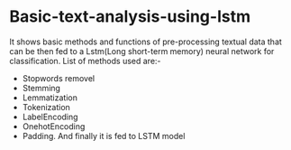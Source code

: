 # Basic-text-analysis-using-lstm
It shows basic methods and functions of pre-processing textual data that can be then fed to a Lstm(Long short-term memory) neural network for classification.
List of methods used are:-
* Stopwords removel
* Stemming
* Lemmatization
* Tokenization
* LabelEncoding
* OnehotEncoding
* Padding.
And finally it is fed to LSTM model
